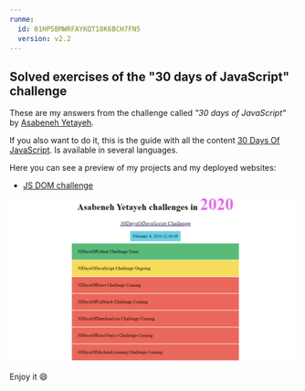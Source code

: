 ```yaml
---
runme:
  id: 01HP5BMWRFAYKQT18K6BCH7FN5
  version: v2.2
---
```


## Solved exercises of the "30 days of JavaScript" challenge

These are my answers from the challenge called *"30 days of JavaScript"* by [Asabeneh Yetayeh](https://github.com/Asabeneh).

If you also want to do it, this is the guide with all the content [30 Days Of JavaScript](https://github.com/Asabeneh/30-Days-Of-JavaScript/tree/master). Is available in several languages.

Here you can see a preview of my projects and my deployed websites:

- [JS DOM challenge](https://hex-random-colors.onrender.com)

![JS DOM challenge](/day-21/gif/miniproject21.gif)

Enjoy it 😄